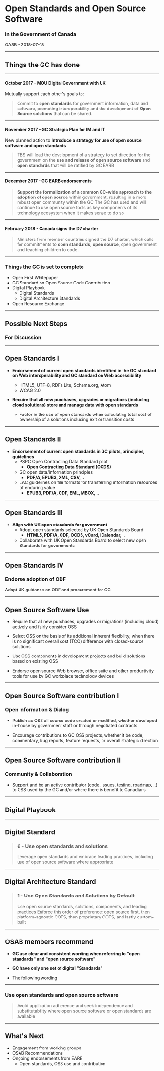 # Open Standards and Open Source Software
### in the Government of Canada

OASB - 2018-07-18

---

## Things the GC has done

---

#### October 2017 - MOU Digital Government with UK

Mutually support each other's goals to:

> Commit to **open standards** for government information, data and software, promoting interoperability and the development of **Open Source solutions** that can be shared.

---

#### November 2017 - GC Strategic Plan for IM and IT

New planned action to **Introduce a strategy for use of open source software and open standards**

> TBS will lead the development of a strategy to set direction for the government on the **use and release of open source software** and **open standards** that will be ratified by GC EARB

---

#### December 2017 - GC EARB endorsements

> **Support the formalization of a common GC-wide approach to the adoption of open source** within government, resulting in a more robust open community within the GC
> The GC has used and will continue to use open source tools as key components of its technology ecosystem when it makes sense to do so

---

#### February 2018 - Canada signs the D7 charter

> Ministers from member countries signed the D7 charter, which calls for commitments to **open standards**, **open source**, open government and teaching children to code.

---

### Things the GC is set to complete

- Open First Whitepaper
- GC Standard on Open Source Code Contribution
- Digital Playbook
  - Digital Standards
  - Digital Architecture Standards
- Open Resource Exchange

---

## Possible Next Steps
### For Discussion

---

## Open Standards I

- **Endorsement of current open standards identified in the GC standard on Web interoperability and GC standard on Web accessibility**
  - HTML5, UTF-8, RDFa Lite, Schema.org, Atom
  - WCAG 2.0

- **Require that all new purchases, upgrades or migrations (including cloud solutions) store and manage data with open standards**
  - Factor in the use of open standards when calculating total cost of ownership of a solutions including exit or transition costs

---

## Open Standards II

- **Endorsement of current open standards in GC pilots, principles, guidelines**
  - PSPC Open Contracting Data Standard pilot
    - **Open Contracting Data Standard (OCDS)**
  - GC open data/information principles
    - **PDF/A, EPUB3, XML, CSV, ..**
  - LAC guidelines on file formats for transferring information resources of enduring value
    - **EPUB3, PDF/A, ODF, EML, MBOX, ..**

---

## Open Standards III

- **Align with UK open standards for government**
  - Adopt open standards selected by UK Open Standards Board
    - **HTML5, PDF/A, ODF, OCDS, vCard, iCalendar, ..**
  - Collaborate with UK Open Standards Board to select new open Standards for governments

---

## Open Standards IV

### Endorse adoption of ODF

Adapt UK guidance on ODF and procurement for GC

---

## Open Source Software Use

- Require that all new purchases, upgrades or migrations (including cloud) actively and fairly consider OSS

- Select OSS on the basis of its additional inherent flexibility, when there is no significant overall cost (TCO) difference with closed-source solutions

- Use OSS components in development projects and build solutions based on existing OSS

- Endorse open source Web browser, office suite and other productivity tools for use by GC workplace technology devices

---

## Open Source Software contribution I

### Open Information & Dialog

- Publish as OSS all source code created or modified, whether developed in-house by government staff or through negotiated contracts

- Encourage contributions to GC OSS projects, whether it be code, commentary, bug reports, feature requests, or overall strategic direction

---

## Open Source Software contribution II

### Community & Collaboration

- Support and be an active contributor (code, issues, testing, roadmap, ..) to OSS used by the GC and/or where there is benefit to Canadians

---

## Digital Playbook

---

## Digital Standard

> ### 6 - Use open standards and solutions
> Leverage open standards and embrace leading practices, including use of open source software where appropriate

---

## Digital Architecture Standard

> ### 1 - Use Open Standards and Solutions by Default
> Use open source standards, solutions, components, and leading practices
> Enforce this order of preference: open source first, then platform-agnostic COTS, then proprietary COTS, and lastly custom-built

---

## OSAB members recommend

- **GC use clear and consistent wording when referring to "open standards" and "open source software"**

- **GC have only one set of digital "Standards"**

- The following wording

---

### Use open standards and open source software

> Avoid application adherence and seek independence and substitutability where open source software or open standards are available

---

## What's Next

- Engagement from working groups
- OSAB Recommendations
- Ongoing endorsements from EARB
  - Open standards, OSS use and contribution


